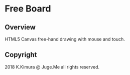 # Free Board

## Overview

HTML5 Canvas free-hand drawing with mouse and touch.

## Copyright

2018 K.Kimura @ Juge.Me all rights reserved.
